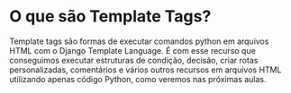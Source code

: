 # O que são Template Tags?

Template tags são formas de executar comandos python em arquivos HTML com o Django Template Language. É com esse recurso que conseguimos executar estruturas de condição, decisão, criar rotas personalizadas, comentários e vários outros recursos em arquivos HTML utilizando apenas código Python, como veremos nas próximas aulas.